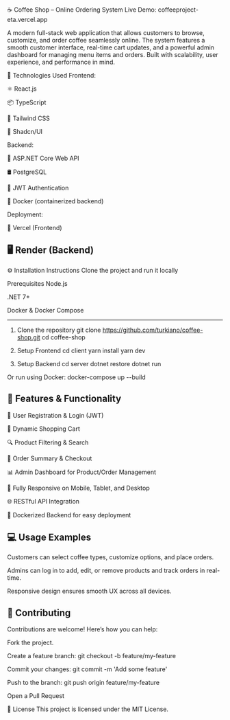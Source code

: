 ☕ Coffee Shop – Online Ordering System
Live Demo: coffeeproject-eta.vercel.app

A modern full-stack web application that allows customers to browse, customize, and order coffee seamlessly online. The system features a smooth customer interface, real-time cart updates, and a powerful admin dashboard for managing menu items and orders. Built with scalability, user experience, and performance in mind.

🚀 Technologies Used
Frontend:

⚛️ React.js

📦 TypeScript

🎨 Tailwind CSS

💅 Shadcn/UI

Backend:

🔧 ASP.NET Core Web API

🛢️ PostgreSQL

🔐 JWT Authentication

🐳 Docker (containerized backend)


Deployment:

🔗 Vercel (Frontend)

🖥️ Render (Backend)
-------------------------------------------------------------------

⚙️ Installation Instructions
Clone the project and run it locally

Prerequisites
Node.js

.NET 7+

Docker & Docker Compose

----------------------------------------------
1. Clone the repository
git clone https://github.com/turkiano/coffee-shop.git
cd coffee-shop

2. Setup Frontend
cd client
yarn install
yarn dev

3. Setup Backend
cd server
dotnet restore
dotnet run

Or run using Docker:
docker-compose up --build

🧠 Features & Functionality
-----------------------------------------------------------
👤 User Registration & Login (JWT)

🛒 Dynamic Shopping Cart

🔍 Product Filtering & Search

🧾 Order Summary & Checkout

📊 Admin Dashboard for Product/Order Management

📱 Fully Responsive on Mobile, Tablet, and Desktop

🌐 RESTful API Integration

🐳 Dockerized Backend for easy deployment

💻 Usage Examples
----------------------------------------------------------
Customers can select coffee types, customize options, and place orders.

Admins can log in to add, edit, or remove products and track orders in real-time.

Responsive design ensures smooth UX across all devices.

🤝 Contributing
----------------------------------------------------------------
Contributions are welcome! Here’s how you can help:

Fork the project.

Create a feature branch: git checkout -b feature/my-feature

Commit your changes: git commit -m 'Add some feature'

Push to the branch: git push origin feature/my-feature

Open a Pull Request

📄 License
This project is licensed under the MIT License.



